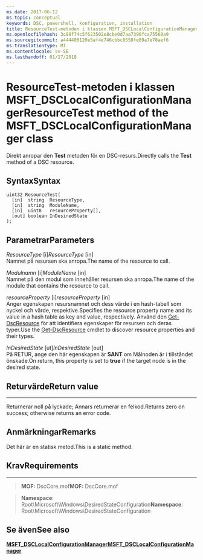 ```yaml
---
ms.date: 2017-06-12
ms.topic: conceptual
keywords: DSC, powershell, konfiguration, installation
title: ResourceTest-metoden i klassen MSFT_DSCLocalConfigurationManager
ms.openlocfilehash: 3c88f74c5f623502e8cbe0d7aa7390fca75569a9
ms.sourcegitcommit: a444406120e5af4e746cbbc0558fe89a7e78aef6
ms.translationtype: MT
ms.contentlocale: sv-SE
ms.lasthandoff: 01/17/2018
---
```

# <a name="resourcetest-method-of-the-msftdsclocalconfigurationmanager-class"></a><span data-ttu-id="477ac-103">ResourceTest-metoden i klassen MSFT_DSCLocalConfigurationManager</span><span class="sxs-lookup"><span data-stu-id="477ac-103">ResourceTest method of the MSFT_DSCLocalConfigurationManager class</span></span>

<span data-ttu-id="477ac-104">Direkt anropar den **Test** metoden för en DSC-resurs.</span><span class="sxs-lookup"><span data-stu-id="477ac-104">Directly calls the **Test** method of a DSC resource.</span></span>

<a name="syntax"></a><span data-ttu-id="477ac-105">Syntax</span><span class="sxs-lookup"><span data-stu-id="477ac-105">Syntax</span></span>
------

```mof
uint32 ResourceTest(
  [in]  string  ResourceType,
  [in]  string  ModuleName,
  [in]  uint8   resourceProperty[],
  [out] boolean InDesiredState
);
```

<a name="parameters"></a><span data-ttu-id="477ac-106">Parametrar</span><span class="sxs-lookup"><span data-stu-id="477ac-106">Parameters</span></span>
----------

<span data-ttu-id="477ac-107">*ResourceType* \[i\]</span><span class="sxs-lookup"><span data-stu-id="477ac-107">*ResourceType* \[in\]</span></span>  
<span data-ttu-id="477ac-108">Namnet på resursen ska anropa.</span><span class="sxs-lookup"><span data-stu-id="477ac-108">The name of the resource to call.</span></span>

<span data-ttu-id="477ac-109">*Modulnamn* \[i\]</span><span class="sxs-lookup"><span data-stu-id="477ac-109">*ModuleName* \[in\]</span></span>  
<span data-ttu-id="477ac-110">Namnet på den modul som innehåller resursen ska anropa.</span><span class="sxs-lookup"><span data-stu-id="477ac-110">The name of the module that contains the resource to call.</span></span>

<span data-ttu-id="477ac-111">*resourceProperty* \[i\]</span><span class="sxs-lookup"><span data-stu-id="477ac-111">*resourceProperty* \[in\]</span></span>  
<span data-ttu-id="477ac-112">Anger egenskapen resursnamnet och dess värde i en hash-tabell som nyckel och värde, respektive.</span><span class="sxs-lookup"><span data-stu-id="477ac-112">Specifies the resource property name and its value in a hash table as key and value, respectively.</span></span> <span data-ttu-id="477ac-113">Använd den [Get-DscResource](https://technet.microsoft.com/en-us/library/dn521625.aspx) för att identifiera egenskaper för resursen och deras typer.</span><span class="sxs-lookup"><span data-stu-id="477ac-113">Use the [Get-DscResource](https://technet.microsoft.com/en-us/library/dn521625.aspx) cmdlet to discover resource properties and their types.</span></span>

<span data-ttu-id="477ac-114">*InDesiredState* \[ut\]</span><span class="sxs-lookup"><span data-stu-id="477ac-114">*InDesiredState* \[out\]</span></span>  
<span data-ttu-id="477ac-115">På RETUR, ange den här egenskapen är **SANT** om Målnoden är i tillståndet önskade.</span><span class="sxs-lookup"><span data-stu-id="477ac-115">On return, this property is set to **true** if the target node is in the desired state.</span></span>

## <a name="return-value"></a><span data-ttu-id="477ac-116">Returvärde</span><span class="sxs-lookup"><span data-stu-id="477ac-116">Return value</span></span>
------------

<span data-ttu-id="477ac-117">Returnerar noll på lyckade; Annars returnerar en felkod.</span><span class="sxs-lookup"><span data-stu-id="477ac-117">Returns zero on success; otherwise returns an error code.</span></span>

## <a name="remarks"></a><span data-ttu-id="477ac-118">Anmärkningar</span><span class="sxs-lookup"><span data-stu-id="477ac-118">Remarks</span></span>

<span data-ttu-id="477ac-119">Det här är en statisk metod.</span><span class="sxs-lookup"><span data-stu-id="477ac-119">This is a static method.</span></span>

## <a name="requirements"></a><span data-ttu-id="477ac-120">Krav</span><span class="sxs-lookup"><span data-stu-id="477ac-120">Requirements</span></span>
------------
><span data-ttu-id="477ac-121">**MOF:** DscCore.mof</span><span class="sxs-lookup"><span data-stu-id="477ac-121">**MOF:** DscCore.mof</span></span>

><span data-ttu-id="477ac-122">**Namespace**: Root\Microsoft\Windows\DesiredStateConfiguration</span><span class="sxs-lookup"><span data-stu-id="477ac-122">**Namespace**: Root\Microsoft\Windows\DesiredStateConfiguration</span></span>


## <a name="see-also"></a><span data-ttu-id="477ac-123">Se även</span><span class="sxs-lookup"><span data-stu-id="477ac-123">See also</span></span>


[<span data-ttu-id="477ac-124">**MSFT_DSCLocalConfigurationManager**</span><span class="sxs-lookup"><span data-stu-id="477ac-124">**MSFT_DSCLocalConfigurationManager**</span></span>](msft-dsclocalconfigurationmanager.md)


 

 



